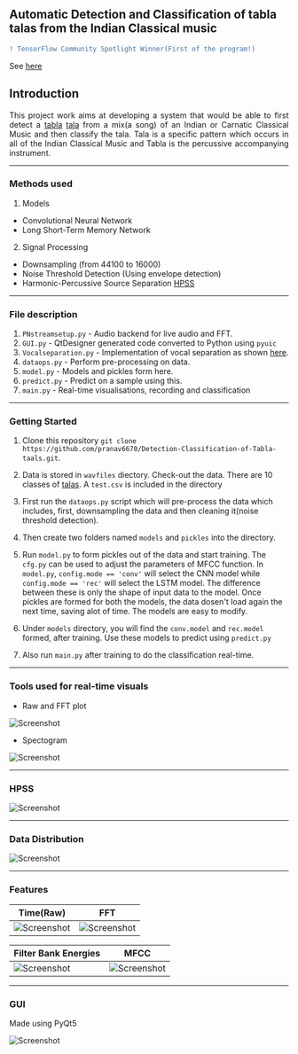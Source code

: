 ## Automatic Detection and Classification of tabla talas from the Indian Classical music
```diff
! TensorFlow Community Spotlight Winner(First of the program!)
```
See [here](https://twitter.com/TensorFlow/status/1280983309514797056?s=20)
## Introduction

<div style="text-align: justify">
This project work aims at developing a system that would be able to first detect a <a href="https://en.wikipedia.org/wiki/Tabla">tabla</a> <a href="https://en.wikipedia.org/wiki/Tala_(music)">tala</a>
from a mix(a song) of an Indian or Carnatic Classical Music and then classify the tala. Tala is a specific pattern which occurs in all of the Indian Classical Music and Tabla is the percussive accompanying instrument.
</div>

---

### Methods used

1. Models
  * Convolutional Neural Network 
  * Long Short-Term Memory Network
  
2. Signal Processing
  * Downsampling (from 44100 to 16000)
  * Noise Threshold Detection (Using envelope detection)
  * Harmonic-Percussive Source Separation [HPSS](https://librosa.github.io/librosa/auto_examples/plot_hprss.html)
  
  ---
  
  
### File description 

1. `PNstreamsetup.py` - Audio backend for live audio and FFT.
2. `GUI.py` - QtDesigner generated code converted to Python using `pyuic`
3. `Vocalseparation.py` - Implementation of vocal separation as shown [here](https://librosa.github.io/librosa/auto_examples/plot_vocal_separation.html).
4. `dataops.py` - Perform pre-processing on data.
5. `model.py` - Models and pickles form here.
6. `predict.py` - Predict on a sample using this.
7. `main.py` - Real-time visualisations, recording and classification

---

### Getting Started

1. Clone this repository `git clone https://github.com/pranav6670/Detection-Classification-of-Tabla-taals.git`.

2. Data is stored in `wavfiles` diectory. Check-out the data. There are 10 classes of [talas](https://en.wikipedia.org/wiki/Tala_(music)). A `test.csv` is included in the directory 

3. First run the `dataops.py` script which will pre-process the data which includes, first, downsampling the data and then cleaning it(noise threshold detection).

4. Then create two folders named `models` and `pickles` into the directory.

5. Run `model.py` to form pickles out of the data and start training. The `cfg.py` can be used to adjust the parameters of MFCC function. In `model.py`, `config.mode == 'conv'` will select the CNN model while `config.mode == 'rec'` will select the LSTM model. The difference between these is only the shape of input data to the model. Once pickles are formed for both the models, the data dosen't load again the next time, saving alot of time. The models are easy to modify.

6. Under `models` directory, you will find the `conv.model` and `rec.model` formed, after training. Use these models to predict using `predict.py`

7. Also run `main.py` after training to do the classification real-time.

---

### Tools used for real-time visuals

* Raw and FFT plot

<img src="data_ft_raw.png" alt="Screenshot"/> 

* Spectogram

<img src="spec.png" alt="Screenshot"/> 

---

### HPSS

<img src="1margin.png" alt="Screenshot"/> 

---

### Data Distribution

<img src="distribution.png" alt="Screenshot"/> 

---

### Features

| Time(Raw)  | FFT     | 
|------------|---------| 
|<img src="timedata.png" alt="Screenshot"/>    | <img src="data_ft.png" alt="Screenshot"/>  |


| Filter Bank Energies  | MFCC    | 
|------------|---------- | 
| <img src="filterbankenergies.png" alt="Screenshot"/>   | <img src="data_mfccs.png" alt="Screenshot"/>    |

---

### GUI

Made using PyQt5

<img src="GUI.png" alt="Screenshot"/> 






  
  

